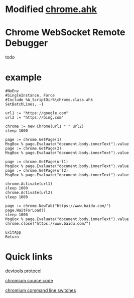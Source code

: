 # Modified [chrome.ahk](https://github.com/G33kDude/Chrome.ahk)

# Chrome WebSocket Remote Debugger
todo
# example
```
#NoEnv
#SingleInstance, Force
#Include %A_ScriptDir%\chrome.class.ahk
SetBatchLines, -1

url1 := "https://google.com"
url2 := "https://bing.com"

chrome := new Chrome(url1 " " url2)
sleep 1000

page := chrome.GetPage(1)
MsgBox % page.Evaluate("document.body.innerText").value
page := chrome.GetPage(2)
MsgBox % page.Evaluate("document.body.innerText").value

page := chrome.GetPage(url1)
MsgBox % page.Evaluate("document.body.innerText").value
page := chrome.GetPage(url2)
MsgBox % page.Evaluate("document.body.innerText").value

chrome.Activate(url1)
sleep 1000
chrome.Activate(url2)
sleep 1000

page := chrome.NewTab("https://www.baidu.com/")
page.WaitForLoad()
sleep 1000
MsgBox % page.Evaluate("document.body.innerText").value
chrome.close("https://www.baidu.com/")

ExitApp
Return
```
# Quick links
[devtools protocol](https://chromedevtools.github.io/devtools-protocol)

[chromium source code](https://source.chromium.org/chromium/chromium)

[chromium command line switches](https://peter.sh/experiments/chromium-command-line-switches/)
